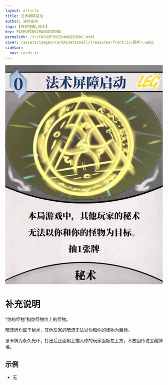 ```yaml
---
layout: article
title: 法术屏障启动
author: 逆时巫师
tags: [传说宝藏,秘术]
key: FASHUPINGZHANGQIDONG
permalink: /tr/FASHUPINGZHANGQIDONG.html
cover: /assets/images/CardAssetssmall/treasures/front/33/图片7.webp
sidebar:
  nav: cards-tr
---
```

![](/assets/images/CardAssets/treasures/front/33/图片7.webp)

# 补充说明
“你的怪物”指你怪物位上的怪物。

暗流牌均属于秘术，其他玩家的暗流无法以你和你的怪物为目标。

该卡牌为永久光环，打出后正面朝上插入你的玩家面板左上方，不放回传说宝藏牌堆。
## 示例
* 无